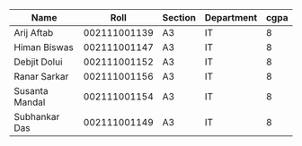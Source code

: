 | Name           | Roll         | Section | Department | cgpa |
|----------------|--------------|---------|------------|------|
| Arij Aftab     | 002111001139 |   A3    |    IT      |  8   |
| Himan Biswas   | 002111001147 |   A3    |    IT      |  8   |
| Debjit Dolui   | 002111001152 |   A3    |    IT      |  8   |
| Ranar Sarkar   | 002111001156 |   A3    |    IT      |  8   |
| Susanta Mandal | 002111001154 |   A3    |    IT      |  8   |
| Subhankar Das  | 002111001149 |   A3    |    IT      |  8   |
